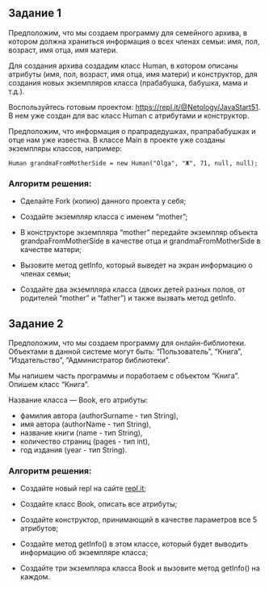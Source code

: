 <h2>Задание 1</h2>
<p>Предположим, что мы создаем программу для семейного архива, в котором должна храниться информация о всех членах семьи: имя, пол, возраст, имя отца, имя матери.</p>
<p>Для создания архива создадим класс Human, в котором описаны атрибуты (имя, пол, возраст, имя отца, имя матери) и конструктор, для создания новых экземпляров класса (прабабушка, бабушка, мама и т.д.).</p>
<p>Воспользуйтесь готовым проектом: <a href="https://repl.it/@Netology/JavaStart51">https://repl.it/@Netology/JavaStart51</a>. В нем уже создан для вас класс Human с атрибутами и конструктор.</p>
<p>Предположим, что информация о прапрадедушках, прапрабабушках и отце нам уже известна. В классе Main в проекте уже созданы экземпляры классов, например:</p>
<pre class="hljs"><code>Human grandmaFromMotherSide = new Human("Olga", "Ж", 71, null, null);
</code></pre>
<h3>Алгоритм решения:</h3>
<ul>
<li>
<p>Сделайте Fork (копию) данного проекта у себя;</p>
</li>
<li>
<p>Создайте экземпляр класса с именем “mother”;</p>
</li>
<li>
<p>В конструкторе экземпляра “mother” передайте экземпляр объекта grandpaFromMotherSide в качестве отца и grandmaFromMotherSide в качестве матери;</p>
</li>
<li>
<p>Вызовите метод getInfo, который выведет на экран информацию о членах семьи;</p>
</li>
<li>
<p>Создайте два экземпляра класса (двоих детей разных полов, от родителей “mother” и “father”) и также вызвать метод getInfo.</p>
</li>
</ul>
<h2>Задание 2</h2>
<p>Предположим, что мы создаем программу для онлайн-библиотеки. Объектами в данной системе могут быть: “Пользователь”, “Книга”, “Издательство”, “Администратор библиотеки”.</p>
<p>Мы напишем часть программы и поработаем с объектом “Книга”. Опишем класс “Книга”.</p>
<p>Название класса — Book, его атрибуты:</p>
<ul>
<li>фамилия автора (authorSurname - тип String),</li>
<li>имя автора (authorName - тип String),</li>
<li>название книги (name - тип String),</li>
<li>количество страниц (pages - тип int),</li>
<li>год издания (year - тип String).</li>
</ul>
<h3>Алгоритм решения:</h3>
<ul>
<li>
<p>Создайте новый repl на сайте <a href="http://repl.it">repl.it</a>;</p>
</li>
<li>
<p>Создайте класс Book, описать все атрибуты;</p>
</li>
<li>
<p>Создайте конструктор, принимающий в качестве параметров все 5 атрибутов;</p>
</li>
<li>
<p>Cоздайте метод getInfo() в этом классе, который будет выводить информацию об экземпляре класса;</p>
</li>
<li>
<p>Создайте три экземпляра класса Book и вызовите метод getInfo() на каждом.</p>
</li>
</ul>

